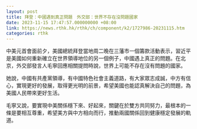 ```yaml
---
layout: post
title: 拜登：中國遇到真正問題　外交部：世界不存在沒問題國家
date: 2023-11-15 17:47:57.000000000 +08:00
link: https://news.rthk.hk/rthk/ch/component/k2/1727986-20231115.htm
categories: rthk
---
```


中美元首會面前夕，美國總統拜登當地周二晚在三藩市一個籌款活動表示，習近平是美國如何重新確立在世界領導地位的另一個例子，中國遇上真正的問題。在北京，外交部發言人毛寧回應相關提問時說，世界上可能不存在沒有問題的國家。

她說，中國有共產黨領導，有中國特色社會主義道路，有大家眾志成誠，中方有信心，實現更好的發展，取得更光明的前景，希望美國也能認真解決自己的問題，為美國人民帶來更好生活。

毛寧又說，要實現中美關係穩下來、好起來，關鍵在於雙方共同努力，最根本的一條是要相互尊重，希望美方與中方相向而行，推動兩國關係回到健康穩定發展的軌道。
